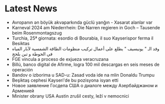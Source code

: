 # Latest News
-  Avropanın ən böyük akvaparkında güclü yanğın - Xəsarət alanlar var
-  Karneval 2024 am Niederrhein: Die Narren regieren in Goch – Tausende beim Rosenmontagszug
-  Turchia, 25ª giornata: esordio di Bourabia, il suo Kayserispor ferma il Besiktas
-  وفد الـ " يونيسيف " يطلع على أعمال تركيب منظومات الطاقة الشمسية لآبار المياه في الحوطة و تبن بلحج
-  FGE vincula a proceso de exjueza veracruzana
-  Billú, banco digital de Afirme, logra 100 mil descargas en seis meses de operación
-  Bandov o izborima u SAD-u: Zasad voda ide na mlin Donaldu Trumpu
-  Beşiktaş cephesi Kayseri'de bu pozisyona isyan etti
-  Новое заявление Госдепа США о диалоге между Азербайджаном и Арменией
-  Minister obrany USA Austin zrušil cesty, leží v nemocnici
